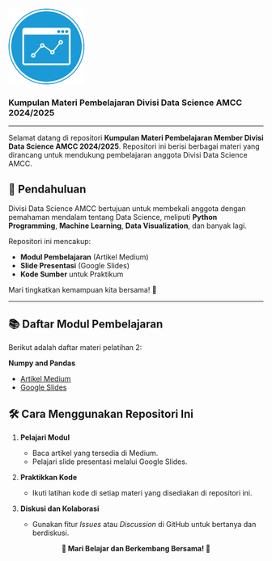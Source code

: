 # <div align="center">
  <img src="logo_data_science.jpg" alt="AMCC Logo" width="150"/>
  
  ### Kumpulan Materi Pembelajaran Divisi Data Science AMCC 2024/2025
</div>

---

Selamat datang di repositori **Kumpulan Materi Pembelajaran Member Divisi Data Science AMCC 2024/2025**. Repositori ini berisi berbagai materi yang dirancang untuk mendukung pembelajaran anggota Divisi Data Science AMCC.

## 🚀 Pendahuluan
Divisi Data Science AMCC bertujuan untuk membekali anggota dengan pemahaman mendalam tentang Data Science, meliputi **Python Programming**, **Machine Learning**, **Data Visualization**, dan banyak lagi. 

Repositori ini mencakup:
- **Modul Pembelajaran** (Artikel Medium)
- **Slide Presentasi** (Google Slides)
- **Kode Sumber** untuk Praktikum

Mari tingkatkan kemampuan kita bersama! 💪

---

## 📚 Daftar Modul Pembelajaran
Berikut adalah daftar materi pelatihan 2:

   **Numpy and Pandas**
   - [Artikel Medium](https://medium.com/amcc-amikom/pengenalan-library-numpy-dan-pandas-untuk-data-science-2da8bd9a17af)
   - [Google Slides](https://docs.google.com/presentation/d/12S_5GipM3KKgisPv3sJfZ2CqSF5AdIrOx16-KY4uMxU/edit?usp=sharing)


## 🛠️ Cara Menggunakan Repositori Ini
1. **Pelajari Modul**
   - Baca artikel yang tersedia di Medium.
   - Pelajari slide presentasi melalui Google Slides.

2. **Praktikkan Kode**
   - Ikuti latihan kode di setiap materi yang disediakan di repositori ini.

3. **Diskusi dan Kolaborasi**
   - Gunakan fitur *Issues* atau *Discussion* di GitHub untuk bertanya dan berdiskusi.


<div align="center">
  <strong>🌟 Mari Belajar dan Berkembang Bersama! 🌟</strong>
</div>

